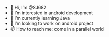 - 👋 Hi, I’m @SJ682
- 👀 I’m interested in android development
- 🌱 I’m currently learning Java
- 💞️ I’m looking to work on android project
- 📫 How to reach me: come in a parallel world

<!---
SJ682/SJ682 is a ✨ special ✨ repository because its `README.md` (this file) appears on your GitHub profile.
You can click the Preview link to take a look at your changes.
--->
